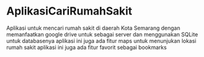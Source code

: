 # AplikasiCariRumahSakit
Aplikasi untuk mencari rumah sakit di daerah Kota Semarang dengan memanfaatkan google drive untuk sebagai server dan menggunakan SQLite untuk databasenya
aplikasi ini juga ada fitur maps untuk menunjukan lokasi rumah sakit
aplikasi ini juga ada fitur favorit sebagai bookmarks

